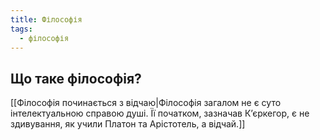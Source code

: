 ```yaml
---
title: Філософія
tags:
  - філософія
---
```


## Що таке філософія?

[[Філософія починається з відчаю|Філософія загалом не є суто інтелектуальною справою душі. Її початком, зазначав К’єркегор, є не здивування, як учили Платон та Арістотель, а відчай.]]
